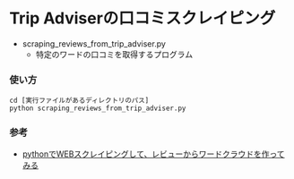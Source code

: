 # Trip Adviserの口コミスクレイピング
- scraping_reviews_from_trip_adviser.py
    - 特定のワードの口コミを取得するプログラム

### 使い方
```
cd [実行ファイルがあるディレクトリのパス]
python scraping_reviews_from_trip_adviser.py
```

### 参考
- [pythonでWEBスクレイピングして、レビューからワードクラウドを作ってみる](https://qiita.com/Naka-u/items/9953a8ab55728439f140)
